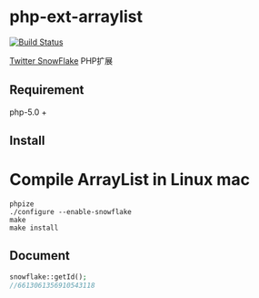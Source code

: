 # php-ext-arraylist

[![Build Status](https://travis-ci.org/wxxiong6/php-ext-snowflake.svg?branch=master)](https://github.com/twitter-archive/snowflake)

[Twitter SnowFlake](https://github.com/twitter-archive/snowflake, "Twitter SnowFlake") PHP扩展

## Requirement
php-5.0 +

## Install
# Compile ArrayList in Linux mac

```shell
phpize
./configure --enable-snowflake
make
make install
```

## Document
```php
snowflake::getId();
//6613061356910543118
```
